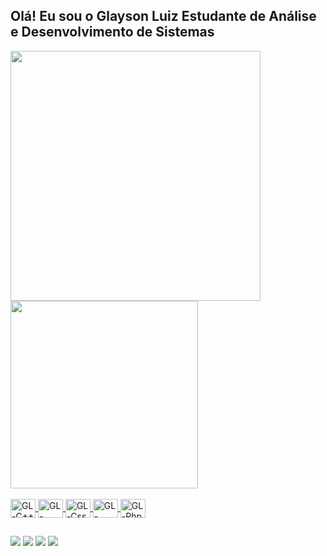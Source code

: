 ## Olá! Eu sou o Glayson Luiz Estudante de Análise e Desenvolvimento de Sistemas

<div>
    <a href="https://github.com/GlaysonLuiz1">
    <img  width="400px" src="https://github-readme-stats.vercel.app/api?username=glaysonluiz1&show_icons=true&theme=dark&include_all_commits=true&count_private=true"/>
    <img  width="300px" src="https://github-readme-stats.vercel.app/api/top-langs/?username=glaysonluiz1&layout=compac&langs_count=16&theme=dark"/>
</div>
  
<div style=display: inline_block"><br>
    <img align="center" alt="GL-C++" height="30" width="40" src="https://cdn.jsdelivr.net/gh/devicons/devicon/icons/cplusplus/cplusplus-original.svg" />
    <img align="center" alt="GL-Html" height="30" width="40" src="https://cdn.jsdelivr.net/gh/devicons/devicon/icons/html5/html5-original.svg" />
    <img align="center" alt="GL-Css" height="30" width="40" src="https://cdn.jsdelivr.net/gh/devicons/devicon/icons/css3/css3-original.svg" />
    <img align="center" alt="GL-JavaScript" height="30" width="40" src="https://cdn.jsdelivr.net/gh/devicons/devicon/icons/javascript/javascript-original.svg" />
    <img align="center" alt="GL-Php" height="30" width="40" src="https://cdn.jsdelivr.net/gh/devicons/devicon/icons/php/php-original.svg" />
</div>

##

<div>
    <a href="https://twitter.com/GlaysonLuiz1" target="_blank"><img src="https://img.shields.io/badge/Twitter-1DA1F2?style=for-the-badge&logo=twitter&logoColor=white" target=_blank"></a>
    <a href="https://www.instagram.com/glaysonluiz1/" target="_blank"><img src="https://img.shields.io/badge/Instagram-E4405F?style=for-the-badge&logo=instagram&logoColor=white" target=_blank"></a>
    <a href="mailto:GlaysonLuiz1@gmail.com" target="_blank"><img src="https://img.shields.io/badge/Gmail-D14836?style=for-the-badge&logo=gmail&logoColor=white" target=_blank"></a>
    <a href="https://www.linkedin.com/in/glayson-luiz-a938b21b5" target="_blank"><img src="https://img.shields.io/badge/LinkedIn-0077B5?style=for-the-badge&logo=linkedin&logoColor=white" target=_blank"></a>
</div>
